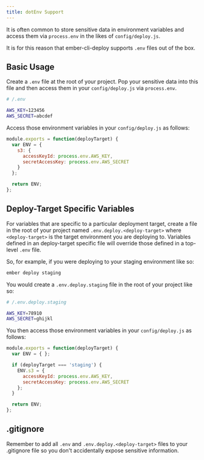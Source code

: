 ```yaml
---
title: dotEnv Support
---
```


It is often common to store sensitive data in environment variables and access them via `process.env` in the likes of `config/deploy.js`.

It is for this reason that ember-cli-deploy supports `.env` files out of the box.

## Basic Usage

Create a `.env` file at the root of your project. Pop your sensitive data into this file and then access them in your `config/deploy.js` via `process.env`.

```bash
# /.env

AWS_KEY=123456
AWS_SECRET=abcdef
```

Access those environment variables in your `config/deploy.js` as follows:

```javascript
module.exports = function(deployTarget) {
  var ENV = {
    s3: {
      accessKeyId: process.env.AWS_KEY,
      secretAccessKey: process.env.AWS_SECRET
    }
  };

  return ENV;
};
```

## Deploy-Target Specific Variables

For variables that are specific to a particular deployment target, create a file in the root of your project named `.env.deploy.<deploy-target>` where `<deploy-target>` is the target environment you are deploying to. Variables defined in an deploy-target specific file will override those defined in a top-level `.env` file.

So, for example, if you were deploying to your staging environment like so:

```bash
ember deploy staging
```

You would create a `.env.deploy.staging` file in the root of your project like so:

```bash
# /.env.deploy.staging

AWS_KEY=78910
AWS_SECRET=ghijkl
```

You then access those environment variables in your `config/deploy.js` as follows:

```javascript
module.exports = function(deployTarget) {
  var ENV = { };

  if (deployTarget === 'staging') {
    ENV.s3 = {
      accessKeyId: process.env.AWS_KEY,
      secretAccessKey: process.env.AWS_SECRET
    };
  }

  return ENV;
};
```

## .gitignore

Remember to add all `.env` and `.env.deploy.<deploy-target>` files to your .gitignore file so you don't accidentally expose sensitive information.
